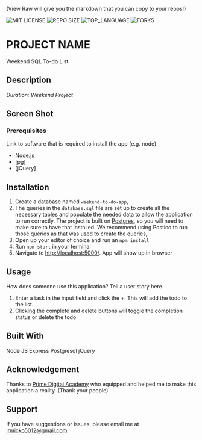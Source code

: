 (View Raw will give you the markdown that you can copy to your repos!)


![MIT LICENSE](https://img.shields.io/github/license/scottbromander/the_marketplace.svg?style=flat-square)
![REPO SIZE](https://img.shields.io/github/repo-size/scottbromander/the_marketplace.svg?style=flat-square)
![TOP_LANGUAGE](https://img.shields.io/github/languages/top/scottbromander/the_marketplace.svg?style=flat-square)
![FORKS](https://img.shields.io/github/forks/scottbromander/the_marketplace.svg?style=social)

# PROJECT NAME
Weekend SQL To-do List

## Description

_Duration: Weekend Project_

## Screen Shot



### Prerequisites

Link to software that is required to install the app (e.g. node).

- [Node.js](https://nodejs.org/en/)
- [pg]
- [jQuery]

## Installation

1. Create a database named `weekend-to-do-app`,
2. The queries in the `database.sql` file are set up to create all the necessary tables and populate the needed data to allow the application to run correctly. The project is built on [Postgres](https://www.postgresql.org/download/), so you will need to make sure to have that installed. We recommend using Postico to run those queries as that was used to create the queries, 
3. Open up your editor of choice and run an `npm install`
4. Run `npm start` in your terminal
6. Navigate to [http://localhost:5000/](http://localhost:5000/). App will show up in browser

## Usage
How does someone use this application? Tell a user story here.

1. Enter a task in the input field and click the +. This will add the todo to the list.
2. Clicking the complete and delete buttons will toggle the completion status or delete the todo

## Built With

Node JS
Express
Postgresql
jQuery


## Acknowledgement
Thanks to [Prime Digital Academy](www.primeacademy.io) who equipped and helped me to make this application a reality. (Thank your people)

## Support
If you have suggestions or issues, please email me at [jrmicko5012@gmail.com](www.google.com)